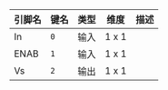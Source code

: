 <!--
DO NOT EDIT THIS FILE DIRECTLY.
This file is generated by tools/comp-docs.js.
All changes will be overwritten by regeneration.
-->

<slot class="model-pins">

| 引脚名 | 键名 | 类型 | 维度 | 描述 |
|:------ |:---- |:----:|:----:|:---- |
| In | `0` | 输入 | 1 x 1 |  |
| ENAB | `1` | 输入 | 1 x 1 |  |
| Vs | `2` | 输出 | 1 x 1 |  |

</slot>
